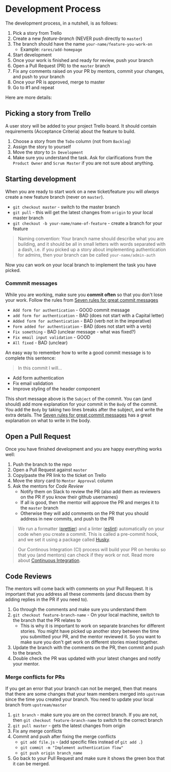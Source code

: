 # Development Process

The development process, in a nutshell, is as follows:

1. Pick a story from Trello
1. Create a new *feature-branch* (NEVER push directly to `master`)
1. The branch should have the name `your-name/feature-you-work-on`
    - Example: `rares/add-homepage`
1. Start development
1. Once your work is finished and ready for review, push your branch
1. Open a Pull Request (PR) to the `master` branch
1. Fix any comments raised on your PR by mentors, commit your changes, and push to your branch
1. Once your PR is approved, merge to master 
1. Go to #1 and repeat

Here are more details:

## Picking a story from Trello

A user story will be added to your project Trello board. It should contain requirements (Acceptance Criteria) about the feature to build.

1. Choose a story from the `ToDo` column (not from `Backlog`)
1. Assign the story to yourself
1. Move the story to `In Development`
1. Make sure you understand the task. Ask for clarifications from the `Product Owner` and `Scrum Master` if you are not sure about anything.

## Starting development

When you are ready to start work on a new ticket/feature you will _always_ create a new feature branch (never on `master`).

- `git checkout master` - switch to the master branch 
- `git pull` - this will get the latest changes from `origin` to your local master branch
- `git checkout -b your-name/name-of-feature` - create a branch for your feature

> Naming convention: Your branch name should describe what you are building, and it should be all in small letters with words separated with a dash, i.e. if you picked up a story about implementing authentication for admins, then your branch can be called `your-name/admin-auth`

Now you can work on your local branch to implement the task you have picked.

### Commmit messages

While you are working, make sure you **commit often** so that you don't lose your work. Follow the rules from [Seven rules for great commit messages](https://chris.beams.io/posts/git-commit/#seven-rules)

- `Add form for authentication` - GOOD commit message
- `add form for authentication` - BAD (does not start with a Capital letter)
- `Added form for authentication` - BAD (verb not in the imperative)
- `Form added for authentication` - BAD (does not start with a verb)
- `Fix something` - BAD (unclear message - what was fixed?)
- `Fix email input validation` - GOOD
- `All fixed` - BAD (unclear)

An easy way to remember how to write a good commit message is to complete this sentence:

> In this commit I will...

- Add form authentication
- Fix email validation
- Improve styling of the header component

This short message above is the `Subject` of the commit. You can (and should) add more explanation for your commit in the `Body` of the commit. You add the `Body` by taking two lines breaks after the subject, and write the extra details. The [Seven rules for great commit messages](https://chris.beams.io/posts/git-commit/#seven-rules) has a great explanation on what to write in the body. 

## Open a Pull Request

Once you have finished development and you are happy everything works well:

1. Push the branch to the repo
1. Open a Pull Request against `master`
1. Copy/paste the PR link to the ticket on Trello
1. Move the story card to `Mentor Approval` column
1. Ask the mentors for *Code Review*
    - Notify them on Slack to review the PR (also add them as reviewers on the PR if you know their github usernames)
    - If all is good, then the mentor will approve the PR and merges it to the `master` branch
    - Otherwise they will add comments on the PR that you should address in new commits, and push to the PR


> We run a formatter ([prettier](https://prettier.io/docs/en/index.html)) and a linter ([eslint](https://eslint.org/docs/user-guide/getting-started)) automatically on your code when you create a commit. This is called a pre-commit hook, and we set it using a package called [Husky](https://github.com/typicode/husky).

> Our Continous Integration (CI) process will build your PR on heroku so that you (and mentors) can check if they work or not. Read more about [Continuous Integration](https://www.thoughtworks.com/continuous-integration).

## Code Reviews

The mentors will come back with comments on your Pull Request. It is important that you address all these comments (and discuss them by adding replies in the PR if you need to).

1. Go through the comments and make sure you understand them
1. `git checkout feature-branch-name` - On your local machine, switch to the branch that the PR relates to
    - This is why it is important to work on separate branches for different stories. You might have picked up another story between the time you submitted your PR, and the mentor reviewed it. So you want to make sure you don't get work on different stories mixed together.
1. Update the branch with the comments on the PR, then commit and push to the branch.
1. Double check the PR was updated with your latest changes and notify your mentor.

### Merge conflicts for PRs

If you get an error that your branch can not be merged, then that means that there are some changes that your team members merged into `upstream` since the time you created your branch. You need to update your local branch from `upstream/master`

1. `git branch` - make sure you are on the correct branch. If you are not, then `git checkout feature-branch-name` to switch to the correct branch
1. `git pull master` - gets the latest changes from origin
1. Fix any merge conflicts
1. Commit and push after fixing the merge conflicts
    - `git add file.js` - (add specific files instead of `git add .`) 
    - `git commit -m "Implement authentication flow"`
    - `git push origin branch_name`
1. Go back to your Pull Request and make sure it shows the green box that it can be merged.
